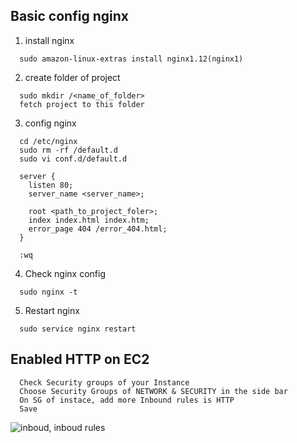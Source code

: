 ## Basic config nginx

1. install nginx
```
  sudo amazon-linux-extras install nginx1.12(nginx1)
```

2. create folder of project
```
  sudo mkdir /<name_of_folder>
  fetch project to this folder
```

3. config nginx
```
  cd /etc/nginx
  sudo rm -rf /default.d
  sudo vi conf.d/default.d

  server {
    listen 80;
    server_name <server_name>;

    root <path_to_project_foler>;
    index index.html index.htm;
    error_page 404 /error_404.html;
  }

  :wq
```

4. Check nginx config
```
  sudo nginx -t
```

5. Restart nginx
```
  sudo service nginx restart
```

## Enabled HTTP on EC2
```
  Check Security groups of your Instance
  Choose Security Groups of NETWORK & SECURITY in the side bar
  On SG of instace, add more Inbound rules is HTTP
  Save
```
![inboud, inboud rules](/assets/images/inbout_rules_https.png)

